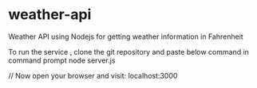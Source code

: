 # weather-api
Weather API using Nodejs for getting weather information in Fahrenheit


To run the service , clone the git repository and paste below command in command prompt
node server.js

// Now open your browser and visit: localhost:3000
